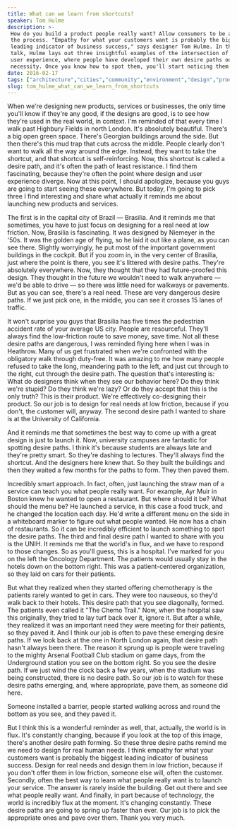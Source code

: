 ```yaml
---
title: What can we learn from shortcuts?
speaker: Tom Hulme
description: >-
 How do you build a product people really want? Allow consumers to be a part of
 the process. "Empathy for what your customers want is probably the biggest
 leading indicator of business success," says designer Tom Hulme. In this short
 talk, Hulme lays out three insightful examples of the intersection of design and
 user experience, where people have developed their own desire paths out of
 necessity. Once you know how to spot them, you'll start noticing them everywhere.
date: 2016-02-17
tags: ["architecture","cities","community","environment","design","product-design","potential","society","public-spaces","urban-planning"]
slug: tom_hulme_what_can_we_learn_from_shortcuts
---
```


When we're designing new products, services or businesses, the only time you'll know if
they're any good, if the designs are good, is to see how they're used in the real world,
in context. I'm reminded of that every time I walk past Highbury Fields in north London.
It's absolutely beautiful. There's a big open green space. There's Georgian buildings
around the side. But then there's this mud trap that cuts across the middle. People
clearly don't want to walk all the way around the edge. Instead, they want to take the
shortcut, and that shortcut is self-reinforcing. Now, this shortcut is called a desire
path, and it's often the path of least resistance. I find them fascinating, because
they're often the point where design and user experience diverge. Now at this point, I
should apologize, because you guys are going to start seeing these everywhere. But today,
I'm going to pick three I find interesting and share what actually it reminds me about
launching new products and services.

The first is in the capital city of Brazil — Brasilia. And it reminds me that sometimes,
you have to just focus on designing for a real need at low friction. Now, Brasilia is
fascinating. It was designed by Niemeyer in the '50s. It was the golden age of flying, so
he laid it out like a plane, as you can see there. Slightly worryingly, he put most of the
important government buildings in the cockpit. But if you zoom in, in the very center of
Brasilia, just where the point is there, you see it's littered with desire paths. They're
absolutely everywhere. Now, they thought that they had future-proofed this design. They
thought in the future we wouldn't need to walk anywhere — we'd be able to drive — so there
was little need for walkways or pavements. But as you can see, there's a real need. These
are very dangerous desire paths. If we just pick one, in the middle, you can see it
crosses 15 lanes of traffic.

It won't surprise you guys that Brasilia has five times the pedestrian accident rate of
your average US city. People are resourceful. They'll always find the low-friction route
to save money, save time. Not all these desire paths are dangerous, I was reminded flying
here when I was in Heathrow. Many of us get frustrated when we're confronted with the
obligatory walk through duty-free. It was amazing to me how many people refused to take
the long, meandering path to the left, and just cut through to the right, cut through the
desire path. The question that's interesting is: What do designers think when they see our
behavior here? Do they think we're stupid? Do they think we're lazy? Or do they accept
that this is the only truth? This is their product. We're effectively co-designing their
product. So our job is to design for real needs at low friction, because if you don't, the
customer will, anyway. The second desire path I wanted to share is at the University of
California.

And it reminds me that sometimes the best way to come up with a great design is just to
launch it. Now, university campuses are fantastic for spotting desire paths. I think it's
because students are always late and they're pretty smart. So they're dashing to lectures.
They'll always find the shortcut. And the designers here knew that. So they built the
buildings and then they waited a few months for the paths to form. They then paved them.

Incredibly smart approach. In fact, often, just launching the straw man of a service can
teach you what people really want. For example, Ayr Muir in Boston knew he wanted to open a
restaurant. But where should it be? What should the menu be? He launched a service, in
this case a food truck, and he changed the location each day. He'd write a different menu
on the side in a whiteboard marker to figure out what people wanted. He now has a chain of
restaurants. So it can be incredibly efficient to launch something to spot the desire
paths. The third and final desire path I wanted to share with you is the UNIH. It reminds
me that the world's in flux, and we have to respond to those changes. So as you'll guess,
this is a hospital. I've marked for you on the left the Oncology Department. The patients
would usually stay in the hotels down on the bottom right. This was a patient-centered
organization, so they laid on cars for their patients.

But what they realized when they started offering chemotherapy is the patients rarely
wanted to get in cars. They were too nauseous, so they'd walk back to their hotels. This
desire path that you see diagonally, formed. The patients even called it "The Chemo
Trail." Now, when the hospital saw this originally, they tried to lay turf back over it,
ignore it. But after a while, they realized it was an important need they were meeting for
their patients, so they paved it. And I think our job is often to pave these emerging
desire paths. If we look back at the one in North London again, that desire path hasn't
always been there. The reason it sprung up is people were traveling to the mighty Arsenal
Football Club stadium on game days, from the Underground station you see on the bottom
right. So you see the desire path. If we just wind the clock back a few years, when the
stadium was being constructed, there is no desire path. So our job is to watch for these
desire paths emerging, and, where appropriate, pave them, as someone did
here.

Someone installed a barrier, people started walking across and round the bottom as you
see, and they paved it.

But I think this is a wonderful reminder as well, that, actually, the world is in flux.
It's constantly changing, because if you look at the top of this image, there's another
desire path forming. So these three desire paths remind me we need to design for real human
needs. I think empathy for what your customers want is probably the biggest leading
indicator of business success. Design for real needs and design them in low friction,
because if you don't offer them in low friction, someone else will, often the
customer. Secondly, often the best way to learn what people really want is to launch your
service. The answer is rarely inside the building. Get out there and see what people
really want. And finally, in part because of technology, the world is incredibly flux at
the moment. It's changing constantly. These desire paths are going to spring up faster
than ever. Our job is to pick the appropriate ones and pave over them. Thank you very
much.

<!--
ad_duration=3.33
comment_count=34
event="TED2016"
external_start_time=0
has_talk_citation=1
intro_duration=11.82
is_subtitle_required="False"
is_talk_featured="True"
language="en"
language_swap="False"
native_language="en"
number_of_related_talks=6
number_of_speakers=1
number_of_subtitled_videos=32
number_of_tags=10
number_of_talk_download_languages=32
number_of_talk_more_resources=2
number_of_talk_recommendations=0
number_of_talks_take_actions=0
post_ad_duration=0.83
published_timestamp="2016-06-24 14:46:05"
recording_date="2016-02-17"
speaker_description="Designer, venturer"
speaker_is_published=1
speaker_name="Tom Hulme"
talk_name="What can we learn from shortcuts?"
talks_tags=["architecture","cities","community","environment","design","product-design","potential","society","public-spaces","urban-planning"]
talks_take_action=[]
url_audio="https://download.ted.com/talks/TomHulme_2016U.mp3?apikey=acme-roadrunner"
url_photo_speaker="https://pe.tedcdn.com/images/ted/d2e3cd78373b9ebad338ec9e0237cf0086b79905_254x191.jpg"
url_photo_talk="https://s3.amazonaws.com/talkstar-photos/uploads/27b55db1-443b-4fd3-8ae5-03c8dedd33ca/TomHulme_2016-embed.jpg"
url_webpage="https://www.ted.com/talks/tom_hulme_what_can_we_learn_from_shortcuts"
video_type_name="TED Stage Talk"
-->
